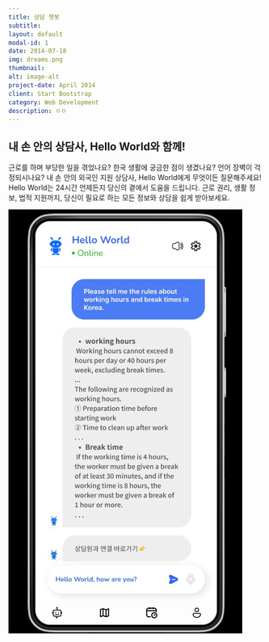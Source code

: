 ```yaml
---
title: 상담 챗봇
subtitle: 
layout: default
modal-id: 1
date: 2014-07-18
img: dreams.png
thumbnail: 
alt: image-alt
project-date: April 2014
client: Start Bootstrap
category: Web Development
description: ㅇㅇ
---
```


## 내 손 안의 상담사, Hello World와 함께!

근로를 하며 부당한 일을 겪었나요?
한국 생활에 궁금한 점이 생겼나요?
언어 장벽이 걱정되시나요?
내 손 안의 외국인 지원 상담사, Hello World에게 무엇이든 질문해주세요!
Hello World는 24시간 언제든지 당신의 곁에서 도움을 드립니다. 근로 권리, 생활 정보, 법적 지원까지, 당신이 필요로 하는 모든 정보와 상담을 쉽게 받아보세요.


![img](/img/posts/example.png)